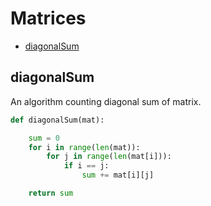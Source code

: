 # Matrices

+ [diagonalSum](#diagonalSum)

## diagonalSum

 An algorithm counting diagonal sum of matrix.

```python
def diagonalSum(mat):

    sum = 0
    for i in range(len(mat)):
        for j in range(len(mat[i])):
            if i == j:
                sum += mat[i][j]

    return sum
```

